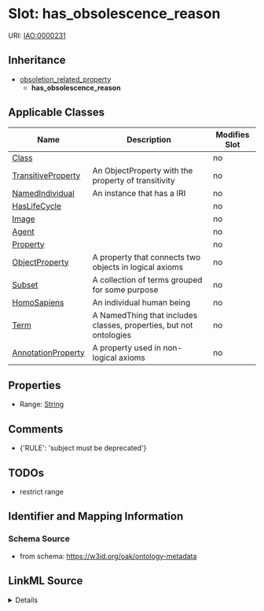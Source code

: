 

# Slot: has_obsolescence_reason

URI: [IAO:0000231](http://purl.obolibrary.org/obo/IAO_0000231)




## Inheritance

* [obsoletion_related_property](obsoletion_related_property.md)
    * **has_obsolescence_reason**






## Applicable Classes

| Name | Description | Modifies Slot |
| --- | --- | --- |
| [Class](Class.md) |  |  no  |
| [TransitiveProperty](TransitiveProperty.md) | An ObjectProperty with the property of transitivity |  no  |
| [NamedIndividual](NamedIndividual.md) | An instance that has a IRI |  no  |
| [HasLifeCycle](HasLifeCycle.md) |  |  no  |
| [Image](Image.md) |  |  no  |
| [Agent](Agent.md) |  |  no  |
| [Property](Property.md) |  |  no  |
| [ObjectProperty](ObjectProperty.md) | A property that connects two objects in logical axioms |  no  |
| [Subset](Subset.md) | A collection of terms grouped for some purpose |  no  |
| [HomoSapiens](HomoSapiens.md) | An individual human being |  no  |
| [Term](Term.md) | A NamedThing that includes classes, properties, but not ontologies |  no  |
| [AnnotationProperty](AnnotationProperty.md) | A property used in non-logical axioms |  no  |







## Properties

* Range: [String](String.md)





## Comments

* {'RULE': 'subject must be deprecated'}

## TODOs

* restrict range

## Identifier and Mapping Information







### Schema Source


* from schema: https://w3id.org/oak/ontology-metadata




## LinkML Source

<details>
```yaml
name: has_obsolescence_reason
todos:
- restrict range
comments:
- '{''RULE'': ''subject must be deprecated''}'
from_schema: https://w3id.org/oak/ontology-metadata
rank: 1000
is_a: obsoletion_related_property
domain: ObsoleteAspect
slot_uri: IAO:0000231
alias: has_obsolescence_reason
domain_of:
- HasLifeCycle
range: string

```
</details>
